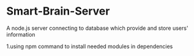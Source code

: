 # Smart-Brain-Server
A node.js server connecting to database which provide and store users' information

1.using npm command to install needed modules in dependencies
